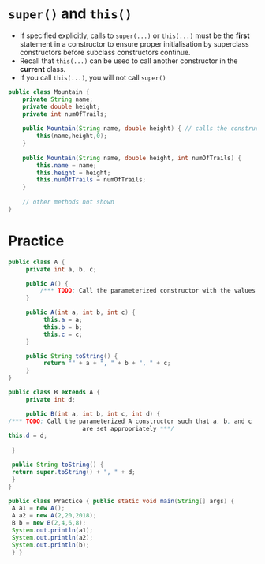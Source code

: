 # `super()` and `this()`

- If specified explicitly, calls to `super(...)` or `this(...)` must be the **first** statement in a constructor to ensure proper initialisation by superclass constructors before subclass constructors continue.
- Recall that `this(...)` can be used to call another constructor in the **current** class.
- If you call `this(...)`, you will not call `super()`


```java
public class Mountain {
    private String name;
    private double height;
    private int numOfTrails;
    
    public Mountain(String name, double height) { // calls the constructor below, used to remove code duplication
        this(name,height,0);
    }
    
    public Mountain(String name, double height, int numOfTrails) {
        this.name = name;
        this.height = height;
        this.numOfTrails = numOfTrails;
    }
    
    // other methods not shown
}
```

# Practice

```java
public class A {
     private int a, b, c;

     public A() {
         /*** TODO: Call the parameterized constructor with the values a = 1, b = 2, c = 3 ***/
     }

     public A(int a, int b, int c) {
          this.a = a;
          this.b = b;
          this.c = c;
     }

     public String toString() {
          return "" + a + ", " + b + ", " + c;
     }
}

public class B extends A {
     private int d;

     public B(int a, int b, int c, int d) {
/*** TODO: Call the parameterized A constructor such that a, b, and c
                     are set appropriately ***/
this.d = d;
 
 }

 public String toString() {
 return super.toString() + ", " + d;
 }
}

public class Practice { public static void main(String[] args) {
 A a1 = new A();
 A a2 = new A(2,20,2018);
 B b = new B(2,4,6,8);
 System.out.println(a1);
 System.out.println(a2);
 System.out.println(b);
 } }
```